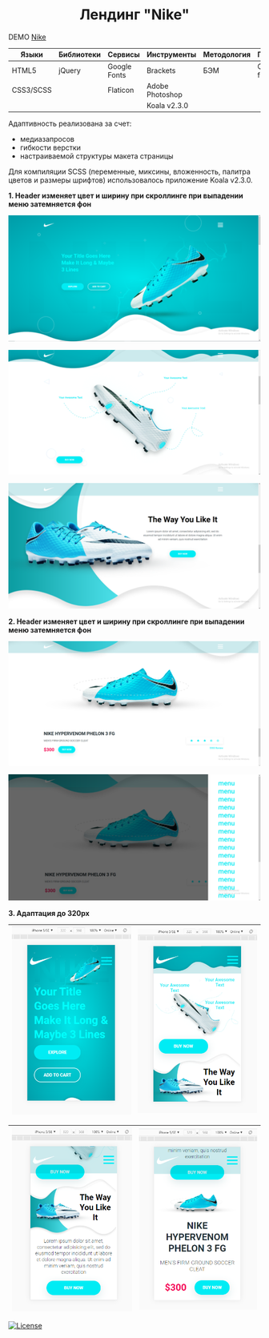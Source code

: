 
<h1 align="center">Лендинг "Nike"</h1>

DEMO [Nike](https://zena86.github.io/nike/)

Языки    | Библиотеки | Сервисы    | Инструменты   |Методология |Прочие
---------|------------|------------|---------------|------------|-----------
HTML5    |jQuery      |Google Fonts|Brackets       |БЭМ         |CSS flexbox
CSS3/SCSS|            |Flaticon    |Adobe Photoshop|            |
&nbsp;   |            |            |Koala v2.3.0   |           


Адаптивность реализована за счет:
* медиазапросов
* гибкости верстки
* настраиваемой структуры макета страницы

Для компиляции SCSS (переменные, миксины, вложенность, палитра цветов и размеры шрифтов) использовалось приложение Koala v2.3.0.

**1. Header изменяет цвет и ширину при скроллинге при выпадении меню затемняется фон**

![Screenshort 1](/images/imgreadme/screen-main.png)

![Screenshort 1](/images/imgreadme/screen2.png)

![Screenshort 1](/images/imgreadme/screen3.png)

**2. Header изменяет цвет и ширину при скроллинге при выпадении меню затемняется фон**

![Screenshort 1](/images/imgreadme/screen4.png)

![Screenshort 1](/images/imgreadme/screen-dark.png)

**3. Адаптация до 320px**

![Screenshort 1](/images/imgreadme/screen-mobile1.png)|![Screenshort 1](/images/imgreadme/screen-mobile2.png)
----------------------------------------------------------|------------------------------------------------

![Screenshort 1](/images/imgreadme/screen-mobile4.png)|![Screenshort 1](/images/imgreadme/screen-mobile3.png)
----------------------------------------------------------|------------------------------------------------

[![License](https://img.shields.io/badge/License-Apache%202.0-blue.svg)](https://opensource.org/licenses/Apache-2.0)

